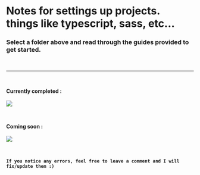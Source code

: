 # **Notes for settings up projects. things like typescript, sass, etc...**

### Select a folder above and read through the guides provided to get started.

<br>

---

<br>

**Currently completed :**
<br>
<br>
<img src="https://img.shields.io/badge/sass%20-%231572B6.svg?&style=for-the-badge&logo=sass3&color=C76494"/>

<br>

**Coming soon :**
<br>
<br>
<img src="https://img.shields.io/badge/typescript%20-%230769AD.svg?&style=for-the-badge&logo=typescript&logoColor=3178C6&color=000"/>

<br>

**`If you notice any errors, feel free to leave a comment and I will fix/update them :)`**
